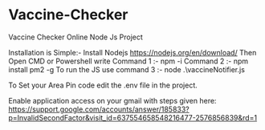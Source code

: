 # Vaccine-Checker
Vaccine Checker Online Node Js Project

Installation is Simple:-
Install Nodejs https://nodejs.org/en/download/
Then Open CMD or Powershell write Command 1 :- npm -i Command 2 :- npm install pm2 -g
To run the JS use command 3 :- node .\vaccineNotifier.js

To Set your Area Pin code edit the .env file in the project.

Enable application access on your gmail with steps given here: https://support.google.com/accounts/answer/185833?p=InvalidSecondFactor&visit_id=637554658548216477-2576856839&rd=1

